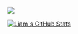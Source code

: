 ![](https://komarev.com/ghpvc/?username=liamtw22&style=flat)

[![Liam's GitHub Stats](https://github-readme-stats.vercel.app/api?username=liamtw22)](https://github.com/liamtw22/github-readme-stats)
